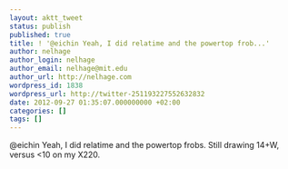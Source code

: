 ```yaml
---
layout: aktt_tweet
status: publish
published: true
title: ! '@eichin Yeah, I did relatime and the powertop frob...'
author: nelhage
author_login: nelhage
author_email: nelhage@mit.edu
author_url: http://nelhage.com
wordpress_id: 1838
wordpress_url: http://twitter-251193227552632832
date: 2012-09-27 01:35:07.000000000 +02:00
categories: []
tags: []
---
```

@eichin Yeah, I did relatime and the powertop frobs. Still drawing 14+W, versus <10 on my X220.
